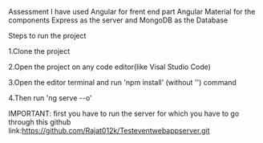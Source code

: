 Assessment
I have used Angular for frent end part Angular Material for the components Express as the server and MongoDB as the Database

Steps to run the project

1.Clone the project

2.Open the project on any code editor(like Visal Studio Code)

3.Open the editor terminal and run 'npm install' (without '') command

4.Then run 'ng serve --o'

IMPORTANT:
first you have to run the server for which you have to go through this github link:https://github.com/Rajat012k/Testeventwebappserver.git



